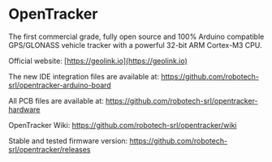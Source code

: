 # OpenTracker
The first commercial grade, fully open source and 100% Arduino compatible GPS/GLONASS vehicle tracker with a powerful 32-bit ARM Cortex-M3 CPU.

Official website: [https://geolink.io](https://geolink.io)


The new IDE integration files are available at: <https://github.com/robotech-srl/opentracker-arduino-board>

All PCB files are available at: https://github.com/robotech-srl/opentracker-hardware

OpenTracker Wiki: https://github.com/robotech-srl/opentracker/wiki

Stable and tested firmware version: https://github.com/robotech-srl/opentracker/releases
